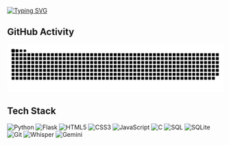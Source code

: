 [![Typing SVG](https://readme-typing-svg.demolab.com?font=Fira+Code&size=24&duration=4000&pause=1000&color=1B607E&vCenter=true&width=435&lines=Dhanika+Botejue;Grade+10+IB+Student;CS50x+Alumnus;Always+learning+new+things;Praying+for+UW+acceptance%F0%9F%99%8F)](https://git.io/typing-svg)

## GitHub Activity
<picture>
  <source media="(prefers-color-scheme: dark)" srcset="https://raw.githubusercontent.com/Dhanika-Botejue/Dhanika-Botejue/output/github-contribution-grid-snake-dark.svg">
  <source media="(prefers-color-scheme: light)" srcset="https://raw.githubusercontent.com/Dhanika-Botejue/Dhanika-Botejue/output/github-contribution-grid-snake.svg">
  <img alt="github contribution grid snake animation" src="https://raw.githubusercontent.com/Dhanika-Botejue/Dhanika-Botejue/output/github-contribution-grid-snake.svg">
</picture>

## Tech Stack
![Python](https://img.shields.io/badge/Python-3776AB?style=for-the-badge&logo=python&logoColor=white)
![Flask](https://img.shields.io/badge/Flask-000000?style=for-the-badge&logo=flask&logoColor=white)
![HTML5](https://img.shields.io/badge/HTML5-E34F26?style=for-the-badge&logo=html5&logoColor=white)
![CSS3](https://img.shields.io/badge/CSS3-1572B6?style=for-the-badge&logo=css3&logoColor=white)
![JavaScript](https://img.shields.io/badge/JavaScript-F7DF1E?style=for-the-badge&logo=javascript&logoColor=black)
![C](https://img.shields.io/badge/C-00599C?style=for-the-badge&logo=c&logoColor=white)
![SQL](https://img.shields.io/badge/SQL-4479A1?style=for-the-badge&logoColor=white)
![SQLite](https://img.shields.io/badge/SQLite-07405E?style=for-the-badge&logo=sqlite&logoColor=white)
![Git](https://img.shields.io/badge/Git-F05032?style=for-the-badge&logo=git&logoColor=white)
![Whisper](https://img.shields.io/badge/Whisper-412991?style=for-the-badge&logo=openai&logoColor=white)
![Gemini](https://img.shields.io/badge/Gemini_AI-4285F4?style=for-the-badge&logo=google&logoColor=white)